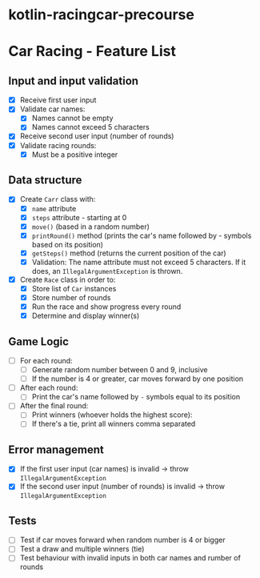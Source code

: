 # kotlin-racingcar-precourse

# Car Racing - Feature List

## Input and input validation
- [x] Receive first user input
- [x] Validate car names:
  - [x] Names cannot be empty
  - [x] Names cannot exceed 5 characters
- [x] Receive second user input (number of rounds)
- [x] Validate racing rounds:
  - [x] Must be a positive integer

## Data structure
- [x] Create `Carr` class with:
  - [x] `name` attribute
  - [x] `steps` attribute - starting at 0
  - [x] `move()` (based in a random number)
  - [x] `printRound()` method (prints the car's name followed by - symbols based on its position)
  - [x] `getSteps()` method (returns the current position of the car)
  - [x] Validation: The name attribute must not exceed 5 characters. If it does, an `IllegalArgumentException` is thrown.

- [x] Create `Race` class in order to:
  - [x] Store list of `Car` instances
  - [x] Store number of rounds
  - [x] Run the race and show progress every round
  - [x] Determine and display winner(s)

## Game Logic
- [ ] For each round:
  - [ ] Generate random number between 0 and 9, inclusive
  - [ ] If the number is 4 or greater, car moves forward by one position
- [ ] After each round:
  - [ ] Print the car's name followed by `-` symbols equal to its position
- [ ] After the final round:
  - [ ] Print winners (whoever holds the highest score):
  - [ ] If there's a tie, print all winners comma separated

## Error management
- [x] If the first user input (car names) is invalid → throw `IllegalArgumentException`
- [x] If the second user input (number of rounds) is invalid → throw  `IllegalArgumentException`

## Tests
- [ ] Test if car moves forward when random number is 4 or bigger
- [ ] Test a draw and multiple winners (tie)
- [ ] Test behaviour with invalid inputs in both car names and rumber of rounds